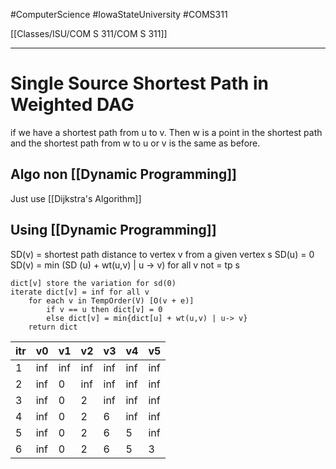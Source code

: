 #ComputerScience  #IowaStateUniversity  #COMS311 


[[Classes/ISU/COM S 311/COM S 311]] 

---

# Single Source Shortest Path in Weighted DAG

if we have a shortest path from u to v. Then w is a point in the shortest path and the shortest path from w to u or v is the same as before. 

## Algo non  [[Dynamic Programming]] 
Just use [[Dijkstra's Algorithm]]


## Using [[Dynamic Programming]]

SD(v) = shortest path distance to vertex v from a given vertex s
SD(u) = 0
SD(v) = min (SD (u) + wt(u,v) | u -> v) for all v not = tp s

```
dict[v] store the variation for sd(0)
iterate dict[v] = inf for all v
	for each v in TempOrder(V) [O(v + e)]
		if v == u then dict[v] = 0
		else dict[v] = min{dict[u] + wt(u,v) | u-> v}
	return dict
```
 
 | itr | v0  | v1  | v2  | v3  | v4  | v5  |
 | --- | --- | --- | --- | --- | --- | --- |
 | 1   | inf | inf | inf | inf | inf | inf |
 | 2   | inf | 0   | inf | inf | inf | inf |
 | 3   | inf | 0   | 2   | inf | inf | inf |
 | 4   | inf | 0   | 2   | 6   | inf | inf |
 | 5   | inf | 0   | 2   | 6   | 5   | inf |
 | 6   | inf | 0   | 2   | 6   | 5   | 3   |
